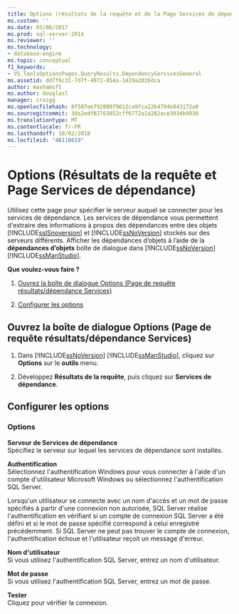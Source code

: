 ```yaml
---
title: Options (résultats de la requête et de la Page Services de dépendance) | Microsoft Docs
ms.custom: ''
ms.date: 03/06/2017
ms.prod: sql-server-2014
ms.reviewer: ''
ms.technology:
- database-engine
ms.topic: conceptual
f1_keywords:
- VS.ToolsOptionsPages.QueryResults.DependencyServicesGeneral
ms.assetid: dd7f6c31-7d7f-4972-854a-1419a2826dca
author: mashamsft
ms.author: douglasl
manager: craigg
ms.openlocfilehash: 8f587ee792809f9612ca9fca1264794e843172a0
ms.sourcegitcommit: 3da2edf82763852cff6772a1a282ace3034b4936
ms.translationtype: MT
ms.contentlocale: fr-FR
ms.lasthandoff: 10/02/2018
ms.locfileid: "48118619"
---
```

# <a name="options-query-results-and-dependency-services-page"></a>Options (Résultats de la requête et Page Services de dépendance)
  Utilisez cette page pour spécifier le serveur auquel se connecter pour les services de dépendance. Les services de dépendance vous permettent d'extraire des informations à propos des dépendances entre des objets [!INCLUDE[ssISnoversion](../includes/ssisnoversion-md.md)] et [!INCLUDE[ssNoVersion](../includes/ssnoversion-md.md)] stockés sur des serveurs différents. Afficher les dépendances d’objets à l’aide de la **dépendances d’objets** boîte de dialogue dans [!INCLUDE[ssNoVersion](../includes/ssnoversion-md.md)] [!INCLUDE[ssManStudio](../includes/ssmanstudio-md.md)].  
  
 **Que voulez-vous faire ?**  
  
1.  [Ouvrez la boîte de dialogue Options (Page de requête résultats/dépendance Services)](#open_dialog)  
  
2.  [Configurer les options](#options)  
  
##  <a name="open_dialog"></a> Ouvrez la boîte de dialogue Options (Page de requête résultats/dépendance Services)  
  
1.  Dans [!INCLUDE[ssNoVersion](../includes/ssnoversion-md.md)] [!INCLUDE[ssManStudio](../includes/ssmanstudio-md.md)], cliquez sur **Options** sur le **outils** menu.  
  
2.  Développez **Résultats de la requête**, puis cliquez sur **Services de dépendance**.  
  
##  <a name="options"></a> Configurer les options  
  
### <a name="options"></a>Options  
 **Serveur de Services de dépendance**  
 Spécifiez le serveur sur lequel les services de dépendance sont installés.  
  
 **Authentification**  
 Sélectionnez l'authentification Windows pour vous connecter à l'aide d'un compte d'utilisateur Microsoft Windows ou sélectionnez l'authentification SQL Server.  
  
 Lorsqu'un utilisateur se connecte avec un nom d'accès et un mot de passe spécifiés à partir d'une connexion non autorisée, SQL Server réalise l'authentification en vérifiant si un compte de connexion SQL Server a été défini et si le mot de passe spécifié correspond à celui enregistré précédemment. Si SQL Server ne peut pas trouver le compte de connexion, l'authentification échoue et l'utilisateur reçoit un message d'erreur.  
  
 **Nom d'utilisateur**  
 Si vous utilisez l'authentification SQL Server, entrez un nom d'utilisateur.  
  
 **Mot de passe**  
 Si vous utilisez l'authentification SQL Server, entrez un mot de passe.  
  
 **Tester**  
 Cliquez pour vérifier la connexion.  
  
  
